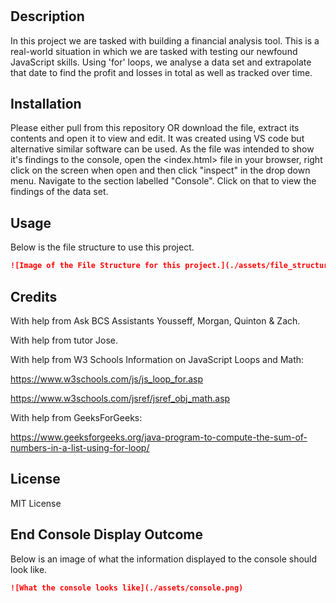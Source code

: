 # <Console-Finances>

## Description

In this project we are tasked with building a financial analysis tool. This is a real-world situation in which we are tasked with testing our newfound JavaScript skills. Using 'for' loops, we analyse a data set and extrapolate that date to find the profit and losses in total as well as tracked over time.

## Installation

Please either pull from this repository OR download the file, extract its contents and open it to view and edit. It was created using VS code but alternative similar software can be used. As the file was intended to show it's findings to the console, open the <index.html> file in your browser, right click on the screen when open and then click "inspect" in the drop down menu. Navigate to the section labelled "Console". Click on that to view the findings of the data set.

## Usage

Below is the file structure to use this project.

```md
![Image of the File Structure for this project.](./assets/file_structure.png)
```


## Credits

With help from Ask BCS Assistants Yousseff, Morgan, Quinton & Zach.

With help from tutor Jose.

With help from W3 Schools Information on JavaScript Loops and Math:

https://www.w3schools.com/js/js_loop_for.asp

https://www.w3schools.com/jsref/jsref_obj_math.asp

With help from GeeksForGeeks:

https://www.geeksforgeeks.org/java-program-to-compute-the-sum-of-numbers-in-a-list-using-for-loop/

## License

MIT License

## End Console Display Outcome

Below is an image of what the information displayed to the console should look like.

```md
![What the console looks like](./assets/console.png)
```

